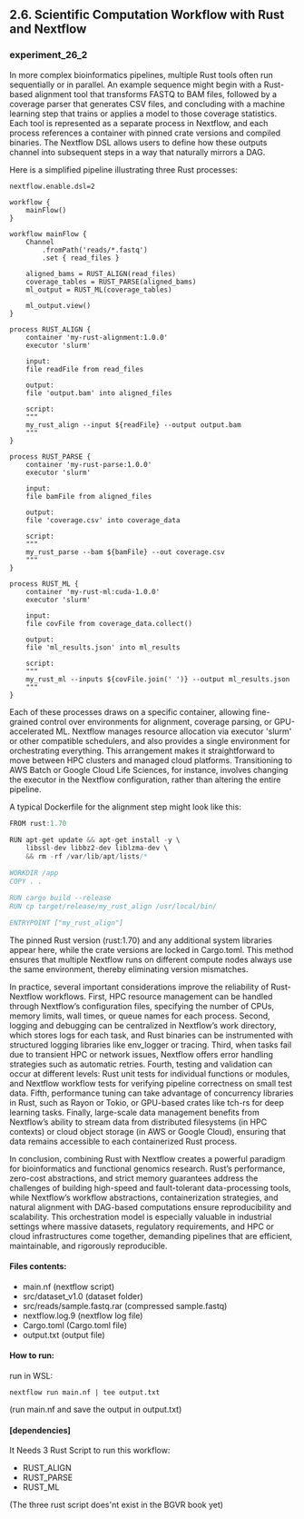 ## 2.6. Scientific Computation Workflow with Rust and Nextflow

### experiment_26_2

In more complex bioinformatics pipelines, multiple Rust tools often run sequentially or in parallel. An example sequence might begin with a Rust-based alignment tool that transforms FASTQ to BAM files, followed by a coverage parser that generates CSV files, and concluding with a machine learning step that trains or applies a model to those coverage statistics. Each tool is represented as a separate process in Nextflow, and each process references a container with pinned crate versions and compiled binaries. The Nextflow DSL allows users to define how these outputs channel into subsequent steps in a way that naturally mirrors a DAG.

Here is a simplified pipeline illustrating three Rust processes:

```nextflow
nextflow.enable.dsl=2

workflow {
    mainFlow()
}

workflow mainFlow {
    Channel
        .fromPath('reads/*.fastq')
        .set { read_files }

    aligned_bams = RUST_ALIGN(read_files)
    coverage_tables = RUST_PARSE(aligned_bams)
    ml_output = RUST_ML(coverage_tables)

    ml_output.view()
}

process RUST_ALIGN {
    container 'my-rust-alignment:1.0.0'
    executor 'slurm'

    input:
    file readFile from read_files

    output:
    file 'output.bam' into aligned_files

    script:
    """
    my_rust_align --input ${readFile} --output output.bam
    """
}

process RUST_PARSE {
    container 'my-rust-parse:1.0.0'
    executor 'slurm'

    input:
    file bamFile from aligned_files

    output:
    file 'coverage.csv' into coverage_data

    script:
    """
    my_rust_parse --bam ${bamFile} --out coverage.csv
    """
}

process RUST_ML {
    container 'my-rust-ml:cuda-1.0.0'
    executor 'slurm'

    input:
    file covFile from coverage_data.collect()

    output:
    file 'ml_results.json' into ml_results

    script:
    """
    my_rust_ml --inputs ${covFile.join(' ')} --output ml_results.json
    """
}
```

Each of these processes draws on a specific container, allowing fine-grained control over environments for alignment, coverage parsing, or GPU-accelerated ML. Nextflow manages resource allocation via executor 'slurm' or other compatible schedulers, and also provides a single environment for orchestrating everything. This arrangement makes it straightforward to move between HPC clusters and managed cloud platforms. Transitioning to AWS Batch or Google Cloud Life Sciences, for instance, involves changing the executor in the Nextflow configuration, rather than altering the entire pipeline.

A typical Dockerfile for the alignment step might look like this:

```rust
FROM rust:1.70

RUN apt-get update && apt-get install -y \
    libssl-dev libbz2-dev liblzma-dev \
    && rm -rf /var/lib/apt/lists/*

WORKDIR /app
COPY . .

RUN cargo build --release
RUN cp target/release/my_rust_align /usr/local/bin/

ENTRYPOINT ["my_rust_align"]
```

The pinned Rust version (rust:1.70) and any additional system libraries appear here, while the crate versions are locked in Cargo.toml. This method ensures that multiple Nextflow runs on different compute nodes always use the same environment, thereby eliminating version mismatches.

In practice, several important considerations improve the reliability of Rust-Nextflow workflows. First, HPC resource management can be handled through Nextflow’s configuration files, specifying the number of CPUs, memory limits, wall times, or queue names for each process. Second, logging and debugging can be centralized in Nextflow’s work directory, which stores logs for each task, and Rust binaries can be instrumented with structured logging libraries like env_logger or tracing. Third, when tasks fail due to transient HPC or network issues, Nextflow offers error handling strategies such as automatic retries. Fourth, testing and validation can occur at different levels: Rust unit tests for individual functions or modules, and Nextflow workflow tests for verifying pipeline correctness on small test data. Fifth, performance tuning can take advantage of concurrency libraries in Rust, such as Rayon or Tokio, or GPU-based crates like tch-rs for deep learning tasks. Finally, large-scale data management benefits from Nextflow’s ability to stream data from distributed filesystems (in HPC contexts) or cloud object storage (in AWS or Google Cloud), ensuring that data remains accessible to each containerized Rust process.

In conclusion, combining Rust with Nextflow creates a powerful paradigm for bioinformatics and functional genomics research. Rust’s performance, zero-cost abstractions, and strict memory guarantees address the challenges of building high-speed and fault-tolerant data-processing tools, while Nextflow’s workflow abstractions, containerization strategies, and natural alignment with DAG-based computations ensure reproducibility and scalability. This orchestration model is especially valuable in industrial settings where massive datasets, regulatory requirements, and HPC or cloud infrastructures come together, demanding pipelines that are efficient, maintainable, and rigorously reproducible.

#### Files contents:
* main.nf (nextflow script)
* src/dataset_v1.0 (dataset folder)
* src/reads/sample.fastq.rar (compressed sample.fastq)
* nextflow.log.9 (nextflow log file)
* Cargo.toml (Cargo.toml file)
* output.txt (output file)

#### How to run:

run in WSL:

```wsl
nextflow run main.nf | tee output.txt
```

(run main.nf and save the output in output.txt)
  
#### [dependencies]

It Needs 3 Rust Script to run this workflow:
* RUST_ALIGN   
* RUST_PARSE 
* RUST_ML

(The three rust script does'nt exist in the BGVR book yet)












